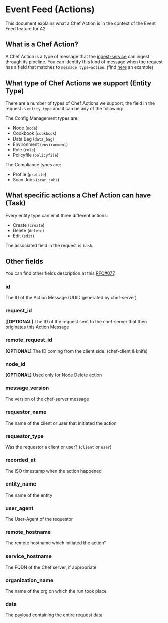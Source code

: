 # Event Feed (Actions)

This document explains what a Chef Action is in the context of the Event Feed feature for A2.

## What is a Chef Action?
A Chef Action is a type of message that the [ingest-service](../components/ingest-service) can ingest through its pipeline. You can identify this kind of message when the request has a field that matches to `message_type=action`. (find [here](../components/ingest-service/examples/chef_action.json) an example)

## What type of Chef Actions we support (Entity Type)

There are a number of types of Chef Actions we support, the field in the request is `entity_type` and it can be any of the following:

The Config Management types are:
* Node (`node`)
* Cookbook (`cookbook`)
* Data Bag (`data_bag`)
* Environment (`environment`)
* Role (`role`)
* Policyfile (`policyfile`)

The Compliance types are:
* Profile (`profile`)
* Scan Jobs (`scan_jobs`)

## What specific actions a Chef Action can have (Task)

Every entity type can emit three different actions:
* Create (`create`)
* Delete (`delete`)
* Edit (`edit`)

The associated field in the request is `task`.

## Other fields
You can find other fields description at this [RFC#077](https://github.com/chef/chef-rfc/blob/master/rfc077-mode-agnostic-data-collection.md).

### id
The ID of the Action Message (UUID generated by chef-server)

### request_id
[**[OPTIONAL]** The ID of the request sent to the chef-server that then originates this Action Message

### remote_request_id
**[OPTIONAL]** The ID coming from the client side. (chef-client & knife)

### node_id
**[OPTIONAL]** Used only for Node Delete action

### message_version
The version of the chef-server message

### requestor_name
The name of the client or user that initiated the action

### requestor_type
Was the requestor a client or user? (`client` or `user`)

### recorded_at
The ISO timestamp when the action happened

### entity_name
The name of the entity

### user_agent
The User-Agent of the requestor

### remote_hostname
The remote hostname which initiated the action"

### service_hostname
The FQDN of the Chef server, if appropriate

### organization_name
The name of the org on which the run took place

### data
The payload containing the entire request data
